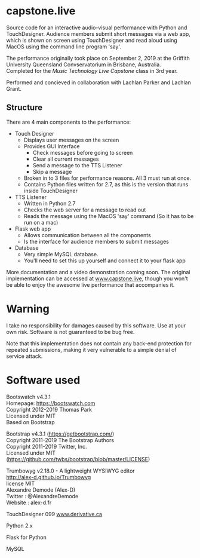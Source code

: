 # capstone.live

Source code for an interactive audio-visual performance with Python and TouchDesigner. Audience members submit short messages via a web app, which is shown on screen using TouchDesigner and read aloud using MacOS using the command line program 'say'.

The performance originally took place on September 2, 2019 at the Griffith University Queensland Convservatorium in Brisbane, Australia.  
Completed for the *Music Technology Live Capstone* class in 3rd year.

Performed and concieved in collaboration with Lachlan Parker and Lachlan Grant.

## Structure
There are 4 main components to the performance:

 - Touch Designer
	 - Displays user messages on the screen
	 - Provides GUI Interface
	 	- Check messages before going to screen
		- Clear all current messages
		- Send a message to the TTS Listener
		- Skip a message
	 - Broken in to 3 files for performance reasons. All 3 must run at once.
	 - Contains Python files written for 2.7, as this is the version that runs inside TouchDesigner
 - TTS Listener
	 - Written in Python 2.7
	 - Checks the web server for a message to read out
	 - Reads the message using the MacOS 'say' command (So it has to be run on a mac)
 - Flask web app
	 - Allows communication between all the components
	 - Is the interface for audience members to submit messages
 - Database
	 - Very simple MySQL database.
	 - You'll need to set this up yourself and connect it to your flask app
   
More documentation and a video demonstration coming soon. The original implementation can be accessed at www.capstone.live, though you won't be able to enjoy the awesome live performance that accompanies it.
   
# Warning
I take no responsibility for damages caused by this software. Use at your own risk. Software is not guaranteed to be bug free.

Note that this implementation does not contain any back-end protection for repeated submissions, making it very vulnerable to a simple denial of service attack.

# Software used
Bootswatch v4.3.1  
Homepage: https://bootswatch.com  
Copyright 2012-2019 Thomas Park  
Licensed under MIT  
Based on Bootstrap  

Bootstrap v4.3.1 (https://getbootstrap.com/)  
Copyright 2011-2019 The Bootstrap Authors  
Copyright 2011-2019 Twitter, Inc.  
Licensed under MIT (https://github.com/twbs/bootstrap/blob/master/LICENSE)  

Trumbowyg v2.18.0 - A lightweight WYSIWYG editor  
http://alex-d.github.io/Trumbowyg  
license MIT  
Alexandre Demode (Alex-D)  
Twitter : @AlexandreDemode  
Website : alex-d.fr  

TouchDesigner 099
www.derivative.ca

Python 2.x

Flask for Python

MySQL
